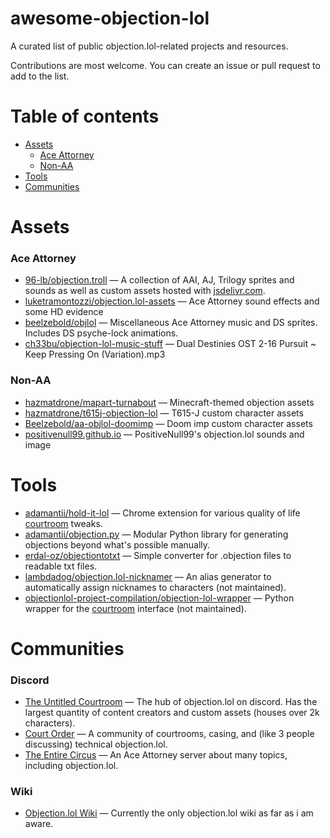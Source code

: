 # awesome-objection-lol
A curated list of public objection.lol-related projects and resources.

Contributions are most welcome. You can create an issue or pull request to add to the list.

# Table of contents
- [Assets](#assets)
    - [Ace Attorney](#ace-attorney)
    - [Non-AA](#non-aa)
- [Tools](#tools)
- [Communities](#communities)

# Assets
### Ace Attorney
- [96-lb/objection.troll](https://github.com/96-LB/objection.troll) — A collection of AAI, AJ, Trilogy sprites and sounds as well as custom assets hosted with [jsdelivr.com](https://jsdelivr.com).
- [luketramontozzi/objection.lol-assets](https://github.com/LukeTramontozzi/Objection.lol-Assets) — Ace Attorney sound effects and some HD evidence
- [beelzebold/objlol](https://github.com/Beelzebold/Objlol) — Miscellaneous Ace Attorney music and DS sprites. Includes DS psyche-lock animations.
- [ch33bu/objection-lol-music-stuff](https://github.com/ch33bu/objection-lol-music-stuff) — Dual Destinies OST 2-16 Pursuit ~ Keep Pressing On (Variation).mp3

### Non-AA 
- [hazmatdrone/mapart-turnabout](https://github.com/HazmatDrone/mapart-turnabout) — Minecraft-themed objection assets
- [hazmatdrone/t615j-objection-lol](https://github.com/HazmatDrone/t615j-objection-lol) — T615-J custom character assets
- [Beelzebold/aa-objlol-doomimp](https://github.com/Beelzebold/aa-objlol-doomimp) — Doom imp custom character assets
- [positivenull99.github.io](https://github.com/PositiveNull99/PositiveNull99.github.io) — PositiveNull99's objection.lol sounds and image



# Tools
- [adamantii/hold-it-lol](https://github.com/adamantii/hold-it-lol) — Chrome extension for various quality of life [courtroom](https://objection.lol/courtroom) tweaks.
- [adamantii/objection.py](https://github.com/adamantii/objection.py) — Modular Python library for generating objections beyond what's possible manually.
- [erdal-oz/objectiontotxt](https://github.com/Erdal-oz/objectiontotxt) — Simple converter for .objection files to readable txt files.
- [lambdadog/objection.lol-nicknamer](https://github.com/lambdadog/objection.lol-nicknamer) — An alias generator to automatically assign nicknames to characters (not maintained).
- [objectionlol-project-compilation/objection-lol-wrapper](https://github.com/objectionlol-project-compilation/objection-lol-wrapper) — Python wrapper for the [courtroom](https://objection.lol/courtroom) interface (not maintained).

# Communities
### Discord
- [The Untitled Courtroom](https://discord.com/invite/aX9Y5g9uwY) — The hub of objection.lol on discord. Has the largest quantity of content creators and custom assets (houses over 2k characters).
- [Court Order](https://discord.gg/5dMRR37FWt) — A community of courtrooms, casing, and (like 3 people discussing) technical objection.lol.
- [The Entire Circus](https://discord.com/invite/tQGqubBanw) — An Ace Attorney server about many topics, including objection.lol.

### Wiki
- [Objection.lol Wiki](https://objectionlol.fandom.com/wiki/Objection_dot_lol_Wiki) — Currently the only objection.lol wiki as far as i am aware.
